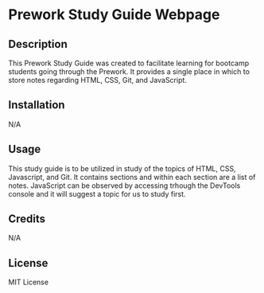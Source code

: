 # Prework Study Guide Webpage

## Description

This Prework Study Guide was created to facilitate learning for bootcamp students going through the Prework. It provides a single place in which to store notes regarding HTML, CSS, Git, and JavaScript.


## Installation

N/A

## Usage

This study guide is to be utilized in study of the topics of HTML, CSS, Javascript, and Git.  It contains sections and within each section are a list of notes.  JavaScript can be observed by accessing trhough the DevTools console and it will suggest a topic for us to study first.

## Credits

N/A

## License

MIT License
